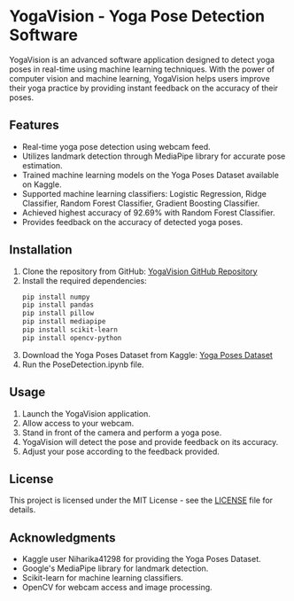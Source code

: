 # YogaVision - Yoga Pose Detection Software

YogaVision is an advanced software application designed to detect yoga poses in real-time using machine learning techniques. With the power of computer vision and machine learning, YogaVision helps users improve their yoga practice by providing instant feedback on the accuracy of their poses.

## Features

- Real-time yoga pose detection using webcam feed.
- Utilizes landmark detection through MediaPipe library for accurate pose estimation.
- Trained machine learning models on the Yoga Poses Dataset available on Kaggle.
- Supported machine learning classifiers: Logistic Regression, Ridge Classifier, Random Forest Classifier, Gradient Boosting Classifier.
- Achieved highest accuracy of 92.69% with Random Forest Classifier.
- Provides feedback on the accuracy of detected yoga poses.

## Installation

1. Clone the repository from GitHub: [YogaVision GitHub Repository](https://github.com/username/YogaVision)
2. Install the required dependencies:
    ```bash
    pip install numpy
    pip install pandas
    pip install pillow
    pip install mediapipe
    pip install scikit-learn
    pip install opencv-python
    ```
3. Download the Yoga Poses Dataset from Kaggle: [Yoga Poses Dataset](https://www.kaggle.com/datasets/niharika41298/yoga-poses-dataset/data)
4. Run the PoseDetection.ipynb file.

## Usage

1. Launch the YogaVision application.
2. Allow access to your webcam.
3. Stand in front of the camera and perform a yoga pose.
4. YogaVision will detect the pose and provide feedback on its accuracy.
5. Adjust your pose according to the feedback provided.

## License

This project is licensed under the MIT License - see the [LICENSE](LICENSE) file for details.

## Acknowledgments

- Kaggle user Niharika41298 for providing the Yoga Poses Dataset.
- Google's MediaPipe library for landmark detection.
- Scikit-learn for machine learning classifiers.
- OpenCV for webcam access and image processing.
